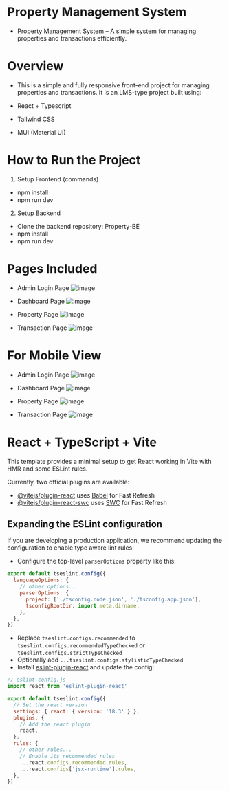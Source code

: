 # Property Management System
- Property Management System – A simple system for managing properties and transactions efficiently.

# Overview
- This is a simple and fully responsive front-end project for managing properties and transactions. It is an LMS-type project built using:

- React + Typescript
- Tailwind CSS
- MUI (Material UI)

# How to Run the Project
1. Setup Frontend (commands)
- npm install
- npm run dev

2. Setup Backend
- Clone the backend repository: Property-BE
- npm install
- npm run dev

# Pages Included

- Admin Login Page
  ![image](https://github.com/user-attachments/assets/bd7c68a9-9b54-4013-bbdf-258d3063051e)

- Dashboard Page
  ![image](https://github.com/user-attachments/assets/304b05c0-9d64-4c59-a0dc-9490596aa5b8)

- Property Page
  ![image](https://github.com/user-attachments/assets/a44a8c2d-e163-4d8f-982e-abafb48f2bf0)

- Transaction Page
  ![image](https://github.com/user-attachments/assets/07d6aba9-d42a-4899-af04-cb83df744cce)

# For Mobile View

- Admin Login Page
![image](https://github.com/user-attachments/assets/49083b0e-caa5-49ec-b704-3b3a4a0c4250)

- Dashboard Page
![image](https://github.com/user-attachments/assets/dbd391cc-0b17-46a8-84bd-a1811adad9f4)

- Property Page
![image](https://github.com/user-attachments/assets/09a8d67f-cb3e-4f8f-bb64-6b2f146ed5e8)

- Transaction Page
![image](https://github.com/user-attachments/assets/48b56e70-44d6-4196-8537-2c4581445164)


# React + TypeScript + Vite

This template provides a minimal setup to get React working in Vite with HMR and some ESLint rules.

Currently, two official plugins are available:

- [@vitejs/plugin-react](https://github.com/vitejs/vite-plugin-react/blob/main/packages/plugin-react/README.md) uses [Babel](https://babeljs.io/) for Fast Refresh
- [@vitejs/plugin-react-swc](https://github.com/vitejs/vite-plugin-react-swc) uses [SWC](https://swc.rs/) for Fast Refresh

## Expanding the ESLint configuration

If you are developing a production application, we recommend updating the configuration to enable type aware lint rules:

- Configure the top-level `parserOptions` property like this:

```js
export default tseslint.config({
  languageOptions: {
    // other options...
    parserOptions: {
      project: ['./tsconfig.node.json', './tsconfig.app.json'],
      tsconfigRootDir: import.meta.dirname,
    },
  },
})
```

- Replace `tseslint.configs.recommended` to `tseslint.configs.recommendedTypeChecked` or `tseslint.configs.strictTypeChecked`
- Optionally add `...tseslint.configs.stylisticTypeChecked`
- Install [eslint-plugin-react](https://github.com/jsx-eslint/eslint-plugin-react) and update the config:

```js
// eslint.config.js
import react from 'eslint-plugin-react'

export default tseslint.config({
  // Set the react version
  settings: { react: { version: '18.3' } },
  plugins: {
    // Add the react plugin
    react,
  },
  rules: {
    // other rules...
    // Enable its recommended rules
    ...react.configs.recommended.rules,
    ...react.configs['jsx-runtime'].rules,
  },
})
```
